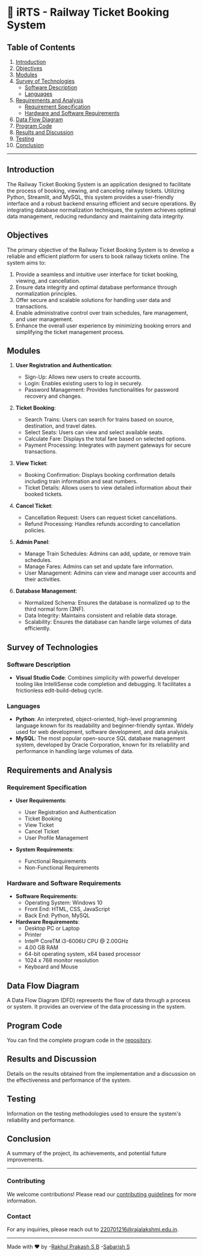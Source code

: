 # 🚂 iRTS - Railway Ticket Booking System

## Table of Contents
1. [Introduction](#introduction)
2. [Objectives](#objectives)
3. [Modules](#modules)
4. [Survey of Technologies](#survey-of-technologies)
    - [Software Description](#software-description)
    - [Languages](#languages)
5. [Requirements and Analysis](#requirements-and-analysis)
    - [Requirement Specification](#requirement-specification)
    - [Hardware and Software Requirements](#hardware-and-software-requirements)
6. [Data Flow Diagram](#data-flow-diagram)
7. [Program Code](#program-code)
8. [Results and Discussion](#results-and-discussion)
9. [Testing](#testing)
10. [Conclusion](#conclusion)

---

## Introduction
The Railway Ticket Booking System is an application designed to facilitate the process of booking, viewing, and canceling railway tickets. Utilizing Python, Streamlit, and MySQL, this system provides a user-friendly interface and a robust backend ensuring efficient and secure operations. By integrating database normalization techniques, the system achieves optimal data management, reducing redundancy and maintaining data integrity.

## Objectives
The primary objective of the Railway Ticket Booking System is to develop a reliable and efficient platform for users to book railway tickets online. The system aims to:
1. Provide a seamless and intuitive user interface for ticket booking, viewing, and cancellation.
2. Ensure data integrity and optimal database performance through normalization principles.
3. Offer secure and scalable solutions for handling user data and transactions.
4. Enable administrative control over train schedules, fare management, and user management.
5. Enhance the overall user experience by minimizing booking errors and simplifying the ticket management process.

## Modules
1. **User Registration and Authentication**:
    - Sign-Up: Allows new users to create accounts.
    - Login: Enables existing users to log in securely.
    - Password Management: Provides functionalities for password recovery and changes.

2. **Ticket Booking**:
    - Search Trains: Users can search for trains based on source, destination, and travel dates.
    - Select Seats: Users can view and select available seats.
    - Calculate Fare: Displays the total fare based on selected options.
    - Payment Processing: Integrates with payment gateways for secure transactions.

3. **View Ticket**:
    - Booking Confirmation: Displays booking confirmation details including train information and seat numbers.
    - Ticket Details: Allows users to view detailed information about their booked tickets.

4. **Cancel Ticket**:
    - Cancellation Request: Users can request ticket cancellations.
    - Refund Processing: Handles refunds according to cancellation policies.

5. **Admin Panel**:
    - Manage Train Schedules: Admins can add, update, or remove train schedules.
    - Manage Fares: Admins can set and update fare information.
    - User Management: Admins can view and manage user accounts and their activities.

6. **Database Management**:
    - Normalized Schema: Ensures the database is normalized up to the third normal form (3NF).
    - Data Integrity: Maintains consistent and reliable data storage.
    - Scalability: Ensures the database can handle large volumes of data efficiently.

## Survey of Technologies

### Software Description
- **Visual Studio Code**: Combines simplicity with powerful developer tooling like IntelliSense code completion and debugging. It facilitates a frictionless edit-build-debug cycle.

### Languages
- **Python**: An interpreted, object-oriented, high-level programming language known for its readability and beginner-friendly syntax. Widely used for web development, software development, and data analysis.
- **MySQL**: The most popular open-source SQL database management system, developed by Oracle Corporation, known for its reliability and performance in handling large volumes of data.

## Requirements and Analysis

### Requirement Specification
- **User Requirements**:
    - User Registration and Authentication
    - Ticket Booking
    - View Ticket
    - Cancel Ticket
    - User Profile Management

- **System Requirements**:
    - Functional Requirements
    - Non-Functional Requirements

### Hardware and Software Requirements
- **Software Requirements**:
    - Operating System: Windows 10
    - Front End: HTML, CSS, JavaScript
    - Back End: Python, MySQL
- **Hardware Requirements**:
    - Desktop PC or Laptop
    - Printer
    - Intel® CoreTM i3-6006U CPU @ 2.00GHz
    - 4.00 GB RAM
    - 64-bit operating system, x64 based processor
    - 1024 x 768 monitor resolution
    - Keyboard and Mouse

## Data Flow Diagram
A Data Flow Diagram (DFD) represents the flow of data through a process or system. It provides an overview of the data processing in the system.


## Program Code
You can find the complete program code in the [repository](https://github.com/BlackEmpir7199/220701216-CS19443-DBMS-Lab/tree/main/Mini%20Project/Project%20Code).

## Results and Discussion
Details on the results obtained from the implementation and a discussion on the effectiveness and performance of the system.

## Testing
Information on the testing methodologies used to ensure the system's reliability and performance.

## Conclusion
A summary of the project, its achievements, and potential future improvements.

---

### Contributing
We welcome contributions! Please read our [contributing guidelines](CONTRIBUTING.md) for more information.


### Contact
For any inquiries, please reach out to [220701216@rajalakshmi.edu.in](mailto:220701216@rajalakshmi.edu.in).

---

Made with ❤️ by
 -[Rakhul Prakash S B](https://github.com/BlackEmpir7199)
 -[Sabarish S](https://github.com/Sabarish234)
